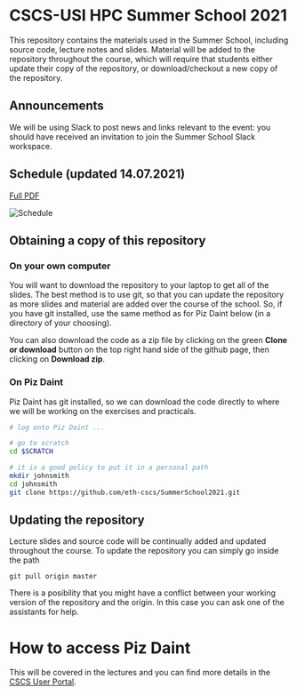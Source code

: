 
# CSCS-USI HPC Summer School 2021

This repository contains the materials used in the Summer School, including source code, lecture notes and slides.
Material will be added to the repository throughout the course, which will require that students either update their copy of the repository, or download/checkout a new copy of the repository.

## Announcements

We will be using Slack to post news and links relevant to the event: you should have received an invitation to join the Summer School Slack workspace.

## Schedule (updated 14.07.2021)

[Full PDF](https://github.com/eth-cscs/SummerSchool2021/files/6840297/2021.-.Effective.High-Performance.Computing.Data.Analytics.Summer.School.3.pdf)

![Schedule](https://user-images.githubusercontent.com/4578156/126151194-f6d146c7-c607-4c62-9890-72d3851d84af.png)

## Obtaining a copy of this repository

### On your own computer

You will want to download the repository to your laptop to get all of the slides.
The best method is to use git, so that you can update the repository as more slides and material are added over the course of the school.
So, if you have git installed, use the same method as for Piz Daint below (in a directory of your choosing).

You can also download the code as a zip file by clicking on the green __Clone or download__ button on the top right hand side of the github page, then clicking on __Download zip__.

### On Piz Daint

Piz Daint has git installed, so we can download the code directly to where we will be working on the exercises and practicals.

```bash
# log onto Piz Daint ...

# go to scratch
cd $SCRATCH

# it is a good policy to put it in a personal path
mkdir johnsmith
cd johnsmith
git clone https://github.com/eth-cscs/SummerSchool2021.git
```

## Updating the repository

Lecture slides and source code will be continually added and updated throughout the course.
To update the repository you can simply go inside the path

```
git pull origin master
```

There is a posibility that you might have a conflict between your working version of the repository and the origin.
In this case you can ask one of the assistants for help.

# How to access Piz Daint

This will be covered in the lectures and you can find more details in the [CSCS User Portal](https://user.cscs.ch/access/running/piz_daint/).
